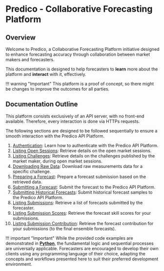 # Predico - Collaborative Forecasting Platform

## Overview 
Welcome to Predico, a Collaborative Forecasting Platform initiative designed to enhance forecasting accuracy through collaboration between market makers and forecasters.

This documentation is designed to help forecasters to **learn** more about the platform and **interact** with it, effectively.

!!! warning "Important"
    This platform is a proof of concept, so there might be changes to improve the outcomes for all parties.


## Documentation Outline

This platform consists exclusively of an API server, with no front-end available. 
Therefore, every interaction is done via HTTPs requests.

The following sections are designed to be followed sequentially to ensure a smooth interaction with the Predico API Platform.

1. [Authentication](authentication.md): Learn how to authenticate with the Predico API Platform.
2. [Listing Open Sessions](listing_open_sessions.md): Retrieve details on the open market sessions.
3. [Listing Challenges](listing_challenges.md): Retrieve details on the challenges published by the market maker, during open market sessions.
4. [Downloading Raw Data](downloading_raw_data.md): Download raw measurements data for a specific challenge.
5. [Preparing a Forecast](preparing_forecast.md): Prepare a forecast submission based on the retrieved data.
6. [Submitting a Forecast](submitting_forecast.md): Submit the forecast to the Predico API Platform.
7. [Submitting Historical Forecasts](submitting_historical_forecasts.md): Submit historical forecast samples to the Predico API Platform.
8. [Listing Submissions](listing_submissions.md): Retrieve a list of forecasts submitted by the forecaster.
9. [Listing Submission Scores](listing_submission_scores.md): Retrieve the forecast skill scores for your submissions.
10. [Listing Submission Contribution](listing_submission_contribution.md): Retrieve the forecast contribution for your submissions (to the final ensemble forecasts).

!!! important "Important"
    While the provided code examples are demonstrated in [**Python**](https://www.python.org/), the fundamental logic and sequential 
    processes are universally applicable. Forecasters are encouraged to develop their own clients 
    using any programming language of their choice, adapting the concepts and workflows presented here 
    to suit their preferred development environment.
